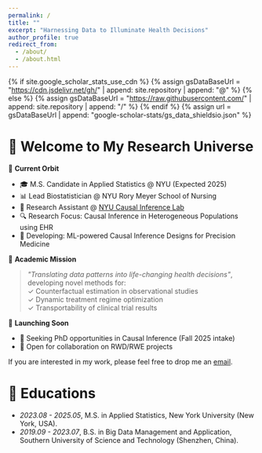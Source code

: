 ```yaml
---
permalink: /
title: ""
excerpt: "Harnessing Data to Illuminate Health Decisions"
author_profile: true
redirect_from: 
  - /about/
  - /about.html
---
```


{% if site.google_scholar_stats_use_cdn %}
{% assign gsDataBaseUrl = "https://cdn.jsdelivr.net/gh/" | append: site.repository | append: "@" %}
{% else %}
{% assign gsDataBaseUrl = "https://raw.githubusercontent.com/" | append: site.repository | append: "/" %}
{% endif %}
{% assign url = gsDataBaseUrl | append: "google-scholar-stats/gs_data_shieldsio.json" %}

<span class='anchor' id='about-me'></span>
# 🌟 Welcome to My Research Universe

📌 **Current Orbit**  
- 🎓 M.S. Candidate in Applied Statistics @ NYU (Expected 2025)  
- 📊 Lead Biostatistician @ NYU Rory Meyer School of Nursing
- 📌 Research Assistant @ [NYU Causal Inference Lab](https://thinkcausal.org/en/)
- 🔍 Research Focus: Causal Inference in Heterogeneous Populations using EHR  
- 🧠 Developing: ML-powered Causal Inference Designs for Precision Medicine  

🎯 **Academic Mission**  
> *"Translating data patterns into life-changing health decisions"*, developing novel methods for:  
✓ Counterfactual estimation in observational studies  
✓ Dynamic treatment regime optimization  
✓ Transportability of clinical trial results  

🚀 **Launching Soon**  
- 📢 Seeking PhD opportunities in Causal Inference (Fall 2025 intake)  
- 🤝 Open for collaboration on RWD/RWE projects  

If you are interested in my work, please feel free to drop me an [email](mailto:zm2518@nyu.edu).

# 📖 Educations
- *2023.08 - 2025.05*, M.S. in Applied Statistics, New York University (New York, USA).
- *2019.09 - 2023.07*, B.S. in Big Data Management and Application, Southern University of Science and Technology (Shenzhen, China).
